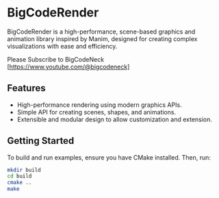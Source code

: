 # BigCodeRender

BigCodeRender is a high-performance, scene-based graphics and animation library inspired by Manim, designed for creating complex visualizations with ease and efficiency. 

Please Subscribe to BigCodeNeck [https://www.youtube.com/@bigcodeneck]

## Features

- High-performance rendering using modern graphics APIs.
- Simple API for creating scenes, shapes, and animations.
- Extensible and modular design to allow customization and extension.

## Getting Started

To build and run examples, ensure you have CMake installed. Then, run:

```bash
mkdir build
cd build
cmake ..
make
```
